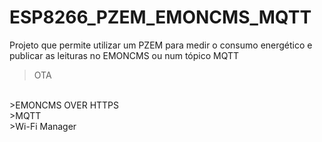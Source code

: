# ESP8266_PZEM_EMONCMS_MQTT
Projeto que permite utilizar um PZEM para medir o consumo energético e publicar as leituras no EMONCMS ou num tópico MQTT

>OTA
<br>
>EMONCMS OVER HTTPS
<br>
>MQTT
<br>
>Wi-Fi Manager
